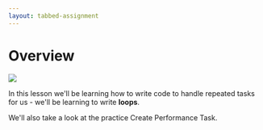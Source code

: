 ```yaml
---
layout: tabbed-assignment
---
```


# Overview

<img class="overview-image" src="https://code.org/curriculum/docs/csp/U3/L9/image00.png">

In this lesson we'll be learning how to write code to handle repeated tasks for us - we'll be learning to write **loops**.

We'll also take a look at the practice Create Performance Task.

<!-- Don't edit links here, change them in _data/assignment.yml instead, -->

[slides]: <{{site.data.assignment.slides}}>
[template]: <{{site.data.assignment.template}}>
